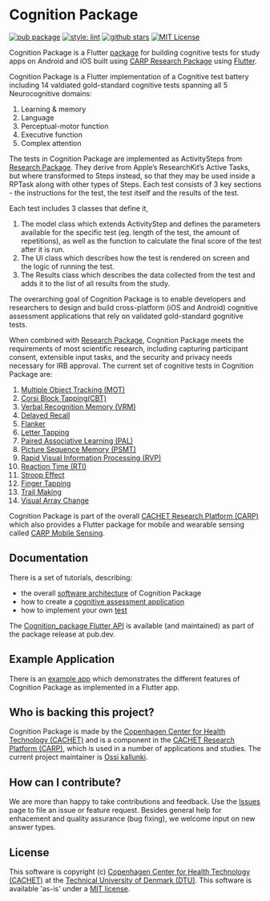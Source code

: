 # Cognition Package

[![pub package](https://img.shields.io/pub/v/research_package.svg)](https://pub.dartlang.org/packages/research_package)
[![style: lint](https://img.shields.io/badge/style-lint-4BC0F5.svg)](https://pub.dev/packages/lint)
[![github stars](https://img.shields.io/github/stars/cph-cachet/cognition_package.svg?style=flat&logo=github&colorB=deeppink&label=stars)](https://github.com/cph-cachet/cognition_package)
[![MIT License](https://img.shields.io/badge/license-MIT-purple.svg)](https://opensource.org/licenses/MIT)

Cognition Package is a Flutter [package](https://pub.dartlang.org/packages/research_package) for building cognitive tests for study apps on Android and iOS built using [CARP Research Package](https://pub.dartlang.org/packages/research_package) using [Flutter](https://flutter.dev).


Cognition Package is a Flutter implementation of a Cognitive test battery including 14 valdiated gold-standard cognitive tests spanning all 5 Neurocognitive domains:
1. Learning & memory
2. Language
3. Perceptual-motor function
4. Executive function
5. Complex attention

The tests in Cognition Package are implemented as ActivitySteps from [Research Package](https://pub.dartlang.org/packages/research_package). They derive from Apple’s ResearchKit’s Active Tasks, but where transformed to Steps instead, so that they may be used inside a RPTask along with other types of Steps. Each test consists of 3 key sections - the instructions for the test, the test itself and the results of the test.

Each test includes 3 classes that define it, 

1. The model class which extends ActivityStep and defines the parameters available for the specific test (eg. length of the test, the amount of repetitions), as well as the function to calculate the final score of the test after it is run.
2. The UI class which describes how the test is rendered on screen and the logic of running the test.
3. The Results class which describes the data collected from the test and adds it to the list of all results from the study.

The overarching goal of Cognition Package is to enable developers and researchers to design and build cross-platform (iOS and Android) cognitive assessment applications that rely on validated gold-standard gognitive tests. 

When combined with [Research Package](https://pub.dartlang.org/packages/research_package), Cognition Package meets the requirements of most scientific research, including capturing participant consent, extensible input tasks, and the security and privacy needs necessary for IRB approval.
The current set of cognitive tests in Cognition Package are:

1. [Multiple Object Tracking (MOT)](https://www.cambridgecognition.com/cantab/cognitive-tests/attention/adaptive-tracking-task-att/)
2. [Corsi Block Tapping(CBT)](https://www.ncbi.nlm.nih.gov/pmc/articles/PMC5619435/)
3. [Verbal Recognition Memory (VRM)](https://www.cambridgecognition.com/cantab/cognitive-tests/memory/verbal-recognition-memory-vrm/)
4. [Delayed Recall](https://www.psychdb.com/cognitive-testing/moca#delayed-recall)
5. [Flanker](https://cognitionlab.com/project/flanker-task/)
6. [Letter Tapping](https://www.psychdb.com/cognitive-testing/moca#attention-vigilance)
7. [Paired Associative Learning (PAL)](https://www.cambridgecognition.com/cantab/cognitive-tests/memory/paired-associates-learning-pal/)
8. [Picture Sequence Memory (PSMT)](https://www.ncbi.nlm.nih.gov/pmc/articles/PMC4254833/)
9. [Rapid Visual Information Processing (RVP)](https://www.cambridgecognition.com/cantab/cognitive-tests/attention/rapid-visual-information-processing-rvp/)
10. [Reaction Time (RTI)](https://www.cambridgecognition.com/cantab/cognitive-tests/attention/reaction-time-rti/)
11. [Stroop Effect](https://www.frontiersin.org/articles/10.3389/fpsyg.2017.00557/full)
12. [Finger Tapping](https://www.sciencedirect.com/topics/medicine-and-dentistry/finger-tapping-test)
13. [Trail Making](https://www.ncbi.nlm.nih.gov/pmc/articles/PMC3141679/)
14. [Visual Array Change](https://jov.arvojournals.org/article.aspx?articleid=2422328)

Cognition Package is part of the overall [CACHET Research Platform (CARP)](https://carp.cachet.dk) which also provides a Flutter package for mobile and wearable sensing called [CARP Mobile Sensing](https://pub.dev/packages/carp_mobile_sensing). 

## Documentation

There is a set of tutorials, describing:

- the overall [software architecture](https://carp.cachet.dk/research-package-api/) of Cognition Package
- how to create a [cognitive assessment application](https://www.researchpackage.org/cognitive-tests)
- how to implement your own [test](https://www.researchpackage.org/cognitive-tests#implementing-your-own-test)

The [Cognition_package Flutter API](https://pub.dev/documentation/research_package/latest/) is available (and maintained) as part of the package release at pub.dev.

## Example Application

There is an [example app](https://github.com/ossi0004/speciale_cognition_app) which demonstrates the different features of Cognition Package as implemented in a Flutter app.

## Who is backing this project?

Cognition Package is made by the [Copenhagen Center for Health Technology (CACHET)](https://www.cachet.dk/) and is a component in the [CACHET Research Platform (CARP)](https://carp.cachet.dk), which is used in a number of applications and studies. 
The current project maintainer is [Ossi kallunki](https://github.com/ossi0004).

## How can I contribute?

We are more than happy to take contributions and feedback. 
Use the [Issues](https://github.com/cph-cachet/cognition_package/issues) page to file an issue or feature request. 
Besides general help for enhacement and quality assurance (bug fixing), we welcome input on new answer types.

## License

This software is copyright (c) [Copenhagen Center for Health Technology (CACHET)](https://www.cachet.dk/) 
at the [Technical University of Denmark (DTU)](https://www.dtu.dk).
This software is available 'as-is' under a [MIT license](https://github.com/cph-cachet/research.package/blob/master/LICENSE).